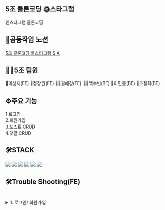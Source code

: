 <h2>5조 클론코딩 🌞스타그램</h2>
인스타그램 클론코딩


<h2>🍎공동작업 노션</h2>
<a href="https://www.notion.so/subinbaek/5-SA-936a956e52ce4e918c568ce0e0e50e2e">5조 클론코딩 별스타그램 S.A</a>

<h2> 👯‍♀️5조 팀원</h2>
👱이성재(FE)
👱정창원(FE)
👱‍♀️권애경(FE)
👱‍♀️백수빈(BE)
👱이민용(BE)
👱조철희(BE)

<h2>⚙주요 기능</h2>
1.로그인<br>
2.회원가입<br>
3.포스트 CRUD<br>
4.댓글 CRUD<br>

<h2>🛠STACK</h2>
<div>
<img src="https://user-images.githubusercontent.com/116799513/209918842-d2725bc5-fd62-4bd1-9d25-9a0bfe973bb5.png"/>
<img src="https://user-images.githubusercontent.com/116799513/209918909-24f468a0-e69c-49f1-b6aa-349df76a4c95.png"/>
<img src= "https://user-images.githubusercontent.com/116799513/209918924-8caebfa4-dbdf-4752-9464-13610685ec56.png"/>
<img src= "https://user-images.githubusercontent.com/116799513/209918936-6341450b-ea78-429b-9704-639fe6a7056c.png"/>
<img src= "https://user-images.githubusercontent.com/116799513/209918949-ce1c6512-361e-4cbe-a242-e4716188d523.png"/>
<img src="https://user-images.githubusercontent.com/116799513/209918960-75b47446-d844-45c4-becb-41539eed9553.png"/>
<div>
        
 <h2>🛠Trouble Shooting(FE)</h2>       
<div markdown="1">	
<br>
</div>
</details>
<details>
<summary> 1. 로그인/ 회원가입 </summary>
토큰을 쿠키에 저장
로그인,사용자 닉네임, 접속시간 등의 서버가 알아야할 정보를 저장합니다.
쿠키가 있기 때문에 여러 페이지를 이동할 때마다 로그인을 하지 않고 사용자 정보를 유지할 수 있다.
쿠키가 없다면 다음 페이지로 정보를 파라미터로 넘겨줘야 합니다.
<summary> 2. 로그인/ 회원가입 </summary>
        






